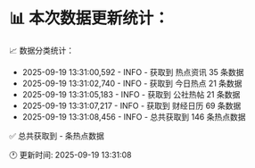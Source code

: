 📊 本次数据更新统计：
==========================

📈 数据分类统计：
- 2025-09-19 13:31:00,592 - INFO - 获取到 热点资讯 35 条数据
- 2025-09-19 13:31:02,740 - INFO - 获取到 今日热点 21 条数据
- 2025-09-19 13:31:05,183 - INFO - 获取到 公社热帖 21 条数据
- 2025-09-19 13:31:07,217 - INFO - 获取到 财经日历 69 条数据
- 2025-09-19 13:31:08,456 - INFO - 总共获取到 146 条热点数据

✅ 总共获取到 - 条热点数据

🕐 更新时间: 2025-09-19 13:31:08
